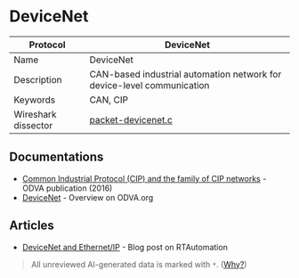 # DeviceNet

| Protocol | DeviceNet |
|---|---|
| Name | DeviceNet |
| Description | CAN-based industrial automation network for device-level communication |
| Keywords | CAN, CIP |
| Wireshark dissector | [packet-devicenet.c](https://github.com/wireshark/wireshark/blob/master/epan/dissectors/packet-devicenet.c) |

## Documentations
- [Common Industrial Protocol (CIP) and the family of CIP networks](https://www.odva.org/wp-content/uploads/2020/06/PUB00123R1_Common-Industrial_Protocol_and_Family_of_CIP_Networks.pdf) - ODVA publication (2016)
- [DeviceNet](https://www.odva.org/technology-standards/key-technologies/devicenet/) - Overview on ODVA.org
## Articles
- [DeviceNet and Ethernet/IP](https://www.rtautomation.com/rtas-blog/devicenet-and-ethernet-ip/) - Blog post on RTAutomation

> All unreviewed AI-generated data is marked with `*`. ([Why?](../srcs/README.md#note-on-ai-generated-content))
